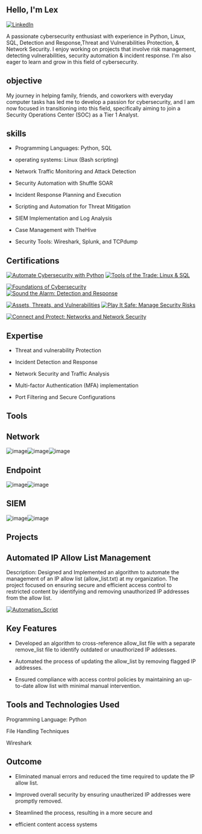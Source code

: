 ## Hello, I'm Lex

[![LinkedIn](https://camo.githubusercontent.com/8a8d88499e390d1e8fb5880ce2750e7a0c1ccfc6f52482ca1469cb8a3f771ce8/68747470733a2f2f696d672e736869656c64732e696f2f62616467652f2d4c696e6b6564496e2d3030373262313f267374796c653d666f722d7468652d6261646765266c6f676f3d6c696e6b6564696e266c6f676f436f6c6f723d7768697465)](https://www.linkedin.com/in/alex-dunbar-724469348)




A passionate cybersecurity enthusiast with experience in Python, Linux, SQL, Detection and Response,Threat and Vulnerabilities Protection, & Network Security. I enjoy working on projects that involve risk management, detecting vulnerabilities, security automation & incident response. I'm also eager to learn and grow in this field of cybersecurity.

## objective 
My journey in helping family, friends, and coworkers with everyday computer tasks has led me to develop a passion for cybersecurity, and I am now focused in transitioning into this field, specifically aiming to join a Security Operations Center (SOC) as a Tier 1 Analyst. 

## skills

- Programming Languages: Python, SQL             

- operating systems: Linux (Bash scripting)

- Network Traffic Monitoring and Attack Detection

- Security Automation with Shuffle SOAR

- Incident Response Planning and Execution

- Scripting and Automation for Threat Mitigation

- SIEM Implementation and Log Analysis

- Case Management with TheHive

- Security Tools: Wireshark, Splunk, and TCPdump
                                                
 

##  Certifications


[![Automate Cybersecurity with Python](https://img.shields.io/badge/-Automate%20Cybersecurity%20with%20Python-FF0000?style=for-the-badge&logo=Python&logoColor=white)](https://coursera.org/share/550e29f0a76a16f21adddb213c3f070b)
[![Tools of the Trade: Linux & SQL](https://img.shields.io/badge/-Tools%20of%20the%20Trade%3A%20Linux%20%26%20SQL-007ACC?style=for-the-badge&logo=Linux&logoColor=white)](https://coursera.org/share/ef69ff986edf5a29aaa5a463e9dc5b9e)

[![Foundations of Cybersecurity](https://img.shields.io/badge/-Foundations%20of%20Cybersecurity-4D4D4D?style=for-the-badge&logo=Cybersecurity&logoColor=white)](https://coursera.org/share/4ab30be9a0436ecdd4f892bd5af2f32f)
[![Sound the Alarm: Detection and Response](https://img.shields.io/badge/-Sound%20the%20Alarm%3A%20Detection%20and%20Response-064600?style=for-the-badge&logoColor=white)](https://coursera.org/share/1c1ad563ec316c5cca946679a9f129c1)

[![Assets, Threats, and Vulnerabilities](https://img.shields.io/badge/-Assets%2C%20Threats%2C%20and%20Vulnerabilities-000080?style=for-the-badge&logoColor=white)](https://coursera.org/share/40a104d9d65b8e6e49bf05b9c4aeb419)
[![Play It Safe: Manage Security Risks](https://img.shields.io/badge/-Play%20It%20Safe%3A%20Manage%20Security%20Risks-000000?style=for-the-badge&logo=Splunk&logoColor=white)](https://coursera.org/share/7d3483eddb86948ef2f3758654835015)

[![Connect and Protect: Networks and Network Security](https://img.shields.io/badge/-Connect%20and%20Protect%3A%20Networks%20and%20Network%20Security-005571?style=for-the-badge&logo=Elastic&logoColor=white)](https://coursera.org/share/5915fc00b13fae2e64b473c2a2e138f9)

 

## Expertise

- Threat and vulnerability Protection

- Incident Detection and Response

- Network Security and Traffic Analysis

- Multi-factor Authentication (MFA)
  implementation

- Port Filtering and Secure Configurations



## Tools

## Network



![image](https://github.com/user-attachments/assets/de7a015d-8dd7-4c74-9262-77d9ef9b6608)![image](https://github.com/user-attachments/assets/f0e09856-229b-406c-9c05-6f166d6afd04)![image](https://github.com/user-attachments/assets/3b97d368-76fd-4a0e-9473-01741e065279)

## Endpoint

![image](https://github.com/user-attachments/assets/4855a011-7324-4c33-bc82-fe168f178c8c)![image](https://github.com/user-attachments/assets/2e9ac4cb-f636-4822-aad0-d4675a5e2e5a)

## SIEM

![image](https://github.com/user-attachments/assets/308a46b2-cfb9-4fb9-b1d7-c2baf4727dfd)![image](https://github.com/user-attachments/assets/3a9e1e75-762e-4435-a6d1-146ac614b08e)





## Projects

## Automated IP Allow List Management

Description:
Designed and Implemented an algorithm to automate the
management of an IP allow list (allow_list.txt) at my
organization. The project focused on ensuring secure
and efficient access control to restricted content by
identifying and removing unauthorized IP addresses
from the allow list.

[![Automation_Script](https://img.shields.io/badge/-Automation_Script-00A4EF?style=for-the-badge&logo=Microsoft&logoColor=white)](https://gist.githubusercontent.com/lexmicheal/ff1068a23da8c7dc831043e528c28707/raw/7fff34ccf042df88324c7e0e1b72a52749c92079/Automation_script.py)


## Key Features

- Developed an algorithm to cross-reference allow_list file
  with a separate remove_list file to identify outdated or
  unauthorized IP addesses.

- Automated the process of updating the allow_list by removing 
  flagged IP addresses.

- Ensured compliance with access control policies by maintaining
  an up-to-date allow list with minimal manual intervention.


## Tools and Technologies Used

 Programming Language: Python

 File Handling Techniques

 Wireshark
 
## Outcome

- Eliminated manual errors and reduced the time required to
  update the IP allow list.

- Improved overall security by ensuring unautherized IP 
  addresses were promptly removed.

- Steamlined the process, resulting in a more secure and
 
- efficient content access systems

